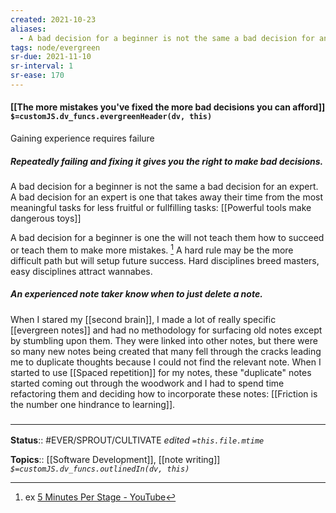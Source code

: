 ```yaml
---
created: 2021-10-23
aliases:
  - A bad decision for a beginner is not the same a bad decision for an expert
tags: node/evergreen
sr-due: 2021-11-10
sr-interval: 1
sr-ease: 170
---
```


#### [[The more mistakes you've fixed the more bad decisions you can afford]] `$=customJS.dv_funcs.evergreenHeader(dv, this)`

Gaining experience requires failure

##### Repeatedly failing and fixing it gives you the right to make bad decisions.

A bad decision for a beginner is not the same a bad decision for an expert. A bad decision for an expert is one that takes away their time from the most meaningful tasks for less fruitful or fullfilling tasks: [[Powerful tools make dangerous toys]]

A bad decision for a beginner is one the will not teach them how to succeed or teach them to make more mistakes. [^1] A hard rule may be the more difficult path but will setup future success. Hard disciplines breed masters, easy disciplines attract wannabes.

[^1]: ex [5 Minutes Per Stage - YouTube](https://www.youtube.com/watch?v=wfasQwNJ1G0)

 ##### An experienced note taker know when to just delete a note.

 When I stared my [[second brain]], I made a lot of really specific [[evergreen notes]] and had no methodology for surfacing old notes except by stumbling upon them. They were linked into other notes, but there were so many new notes being created that many fell through the cracks leading me to duplicate thoughts because I could not find the relevant note. When I started to use [[Spaced repetition]] for my notes, these "duplicate" notes started coming out through the woodwork and I had to spend time refactoring them and deciding how to incorporate these notes: [[Friction is the number one hindrance to learning]].

### <hr class="footnote"/>

**Status**:: #EVER/SPROUT/CULTIVATE 
*edited `=this.file.mtime`*

**Topics**:: [[Software Development]], [[note writing]]
*`$=customJS.dv_funcs.outlinedIn(dv, this)`*


